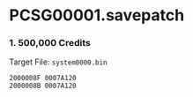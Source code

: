 # PCSG00001.savepatch

### 1. 500,000 Credits

Target File: `system0000.bin`

```
2000008F 0007A120
2000008B 0007A120
```

